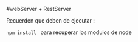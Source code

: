 #webServer + RestServer


Recuerden que deben de ejecutar :


```npm install ``` para recuperar los modulos de node